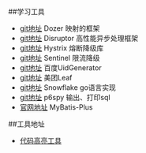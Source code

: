 ##学习工具
- [git地址](https://github.com/DozerMapper/dozer) Dozer 映射的框架
- [git地址](https://github.com/LMAX-Exchange/disruptor) Disruptor 高性能异步处理框架
- [git地址](https://github.com/Netflix/Hystrix/) Hystrix 熔断降级库
- [git地址](https://github.com/alibaba/Sentinel) Sentinel 限流降级
- [git地址](https://github.com/baidu/uid-generator) 百度UidGenerator
- [git地址](https://github.com/Meituan-Dianping/Leaf) 美团Leaf
- [git地址](https://github.com/sony/sonyflake) Snowflake go语言实现
- [git地址](https://github.com/p6spy/p6spy) p6spy 输出、打印sql
- [官网地址](https://mp.baomidou.com/) MyBatis-Plus

##工具地址
- [代码高亮工具](http://www.planetb.ca/syntax-highlight-word)
